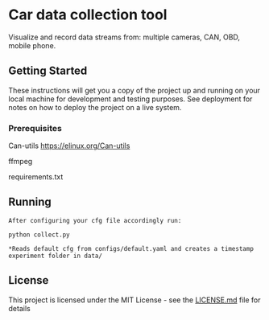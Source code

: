 # Car data collection tool

Visualize and record data streams from: multiple cameras, CAN, OBD, mobile phone.

## Getting Started

These instructions will get you a copy of the project up and running on your local machine for development and testing purposes. See deployment for notes on how to deploy the project on a live system.

### Prerequisites

Can-utils https://elinux.org/Can-utils

ffmpeg

requirements.txt


## Running 

```
After configuring your cfg file accordingly run: 

python collect.py 

*Reads default cfg from configs/default.yaml and creates a timestamp experiment folder in data/

```

## License

This project is licensed under the MIT License - see the [LICENSE.md](LICENSE.md) file for details

